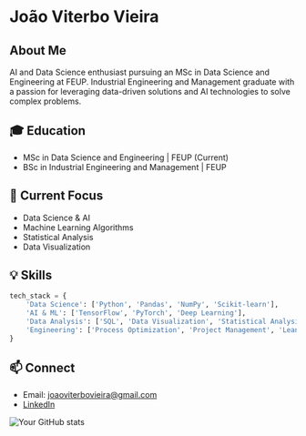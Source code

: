 # João Viterbo Vieira

## About Me
AI and Data Science enthusiast pursuing an MSc in Data Science and Engineering at FEUP. Industrial Engineering and Management graduate with a passion for leveraging data-driven solutions and AI technologies to solve complex problems.

## 🎓 Education
- MSc in Data Science and Engineering | FEUP (Current)
- BSc in Industrial Engineering and Management | FEUP

## 🔭 Current Focus
- Data Science & AI
- Machine Learning Algorithms
- Statistical Analysis
- Data Visualization

## 💡 Skills
```python
tech_stack = {
    'Data Science': ['Python', 'Pandas', 'NumPy', 'Scikit-learn'],
    'AI & ML': ['TensorFlow', 'PyTorch', 'Deep Learning'],
    'Data Analysis': ['SQL', 'Data Visualization', 'Statistical Analysis'],
    'Engineering': ['Process Optimization', 'Project Management', 'Lean Six Sigma']
}
```

## 📫 Connect
- Email: joaoviterbovieira@gmail.com
- [LinkedIn]([your_linkedin_url](https://www.linkedin.com/in/joao-viterbo-vieira/))

![Your GitHub stats](https://github-readme-stats.vercel.app/api?username=joao-viterbo-vieira&show_icons=true&theme=dark)

<!---
joao-viterbo-vieira/joao-viterbo-vieira is a ✨ special ✨ repository because its `README.md` (this file) appears on your GitHub profile.
You can click the Preview link to take a look at your changes.
--->
